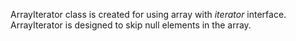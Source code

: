 ArrayIterator class is created for using array with *iterator* interface.
ArrayIterator is designed to skip null elements in the array.

